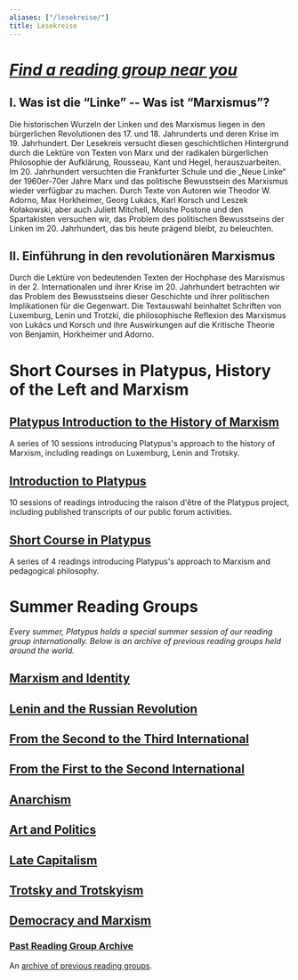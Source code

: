 ```yaml
---
aliases: ["/lesekreise/"]
title: Lesekreise
---
```

# _[Find a reading group near you](/chapters)_


## I. Was ist die “Linke” -- Was ist “Marxismus”?

Die historischen Wurzeln der Linken und des Marxismus liegen in den bürgerlichen Revolutionen des 17. und 18. Jahrunderts und deren Krise im 19. Jahrhundert. Der Lesekreis versucht diesen geschichtlichen Hintergrund durch die Lektüre von Texten von Marx und der radikalen bürgerlichen Philosophie der Aufklärung, Rousseau, Kant und Hegel, herauszuarbeiten. Im 20. Jahrhundert versuchten die Frankfurter Schule und die „Neue Linke“ der 1960er-70er Jahre Marx und das politische Bewusstsein des Marxismus wieder verfügbar zu machen. Durch Texte von Autoren wie Theodor W. Adorno, Max Horkheimer, Georg Lukács, Karl Korsch und Leszek Kołakowski, aber auch Juliett Mitchell, Moishe Postone und den Spartakisten versuchen wir, das Problem des politischen Bewusstseins der Linken im 20. Jahrhundert, das bis heute prägend bleibt, zu beleuchten.

## II. Einführung in den revolutionären Marxismus

Durch die Lektüre von bedeutenden Texten der Hochphase des Marxismus in der 2. Internationalen und ihrer Krise im 20. Jahrhundert betrachten wir das Problem des Bewusstseins dieser Geschichte und ihrer politischen Implikationen für die Gegenwart. Die Textauswahl beinhaltet Schriften von Luxemburg, Lenin und Trotzki, die philosophische Reflexion des Marxismus von Lukács und Korsch und ihre Auswirkungen auf die Kritische Theorie von Benjamin, Horkheimer und Adorno.

# Short Courses in Platypus, History of the Left and Marxism

## [Platypus Introduction to the History of Marxism](introduction-to-the-history-of-marxism)
A series of 10 sessions introducing Platypus's approach to the history of Marxism, including readings on Luxemburg, Lenin and Trotsky.

## [Introduction to Platypus](introduction-to-platypus)
10 sessions of readings introducing the raison d'être of the Platypus project, including published transcripts of our public forum activities.

## [Short Course in Platypus](short-course-in-platypus)
A series of 4 readings introducing Platypus's approach to Marxism and pedagogical philosophy.


# Summer Reading Groups

_Every summer, Platypus holds a special summer session of our reading group internationally. Below is an archive of previous reading groups held around the world._

## [Marxism and Identity](marxism-and-identity)

## [Lenin and the Russian Revolution](lenin-and-the-1917-russian-revolution)

## [From the Second to the Third International](from-the-2nd-3rd-international)

## [From the First to the Second International](from-the-1st-2nd-international)

## [Anarchism](anarchism)

## [Art and Politics](art-and-politics)

## [Late Capitalism](late-capitalism)

## [Trotsky and Trotskyism](trotsky-trotskyism)

## [Democracy and Marxism](democracy-and-marxism)

### [Past Reading Group Archive](archive)

An [archive of previous reading groups](archive).
